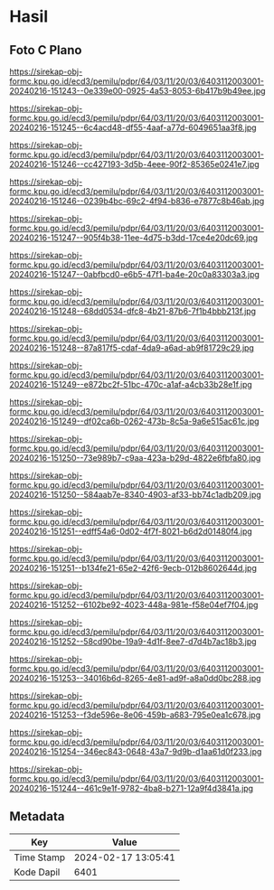 # Hasil

## Foto C Plano

https://sirekap-obj-formc.kpu.go.id/ecd3/pemilu/pdpr/64/03/11/20/03/6403112003001-20240216-151243--0e339e00-0925-4a53-8053-6b417b9b49ee.jpg

https://sirekap-obj-formc.kpu.go.id/ecd3/pemilu/pdpr/64/03/11/20/03/6403112003001-20240216-151245--6c4acd48-df55-4aaf-a77d-6049651aa3f8.jpg

https://sirekap-obj-formc.kpu.go.id/ecd3/pemilu/pdpr/64/03/11/20/03/6403112003001-20240216-151246--cc427193-3d5b-4eee-90f2-85365e0241e7.jpg

https://sirekap-obj-formc.kpu.go.id/ecd3/pemilu/pdpr/64/03/11/20/03/6403112003001-20240216-151246--0239b4bc-69c2-4f94-b836-e7877c8b46ab.jpg

https://sirekap-obj-formc.kpu.go.id/ecd3/pemilu/pdpr/64/03/11/20/03/6403112003001-20240216-151247--905f4b38-11ee-4d75-b3dd-17ce4e20dc69.jpg

https://sirekap-obj-formc.kpu.go.id/ecd3/pemilu/pdpr/64/03/11/20/03/6403112003001-20240216-151247--0abfbcd0-e6b5-47f1-ba4e-20c0a83303a3.jpg

https://sirekap-obj-formc.kpu.go.id/ecd3/pemilu/pdpr/64/03/11/20/03/6403112003001-20240216-151248--68dd0534-dfc8-4b21-87b6-7f1b4bbb213f.jpg

https://sirekap-obj-formc.kpu.go.id/ecd3/pemilu/pdpr/64/03/11/20/03/6403112003001-20240216-151248--87a817f5-cdaf-4da9-a6ad-ab9f81729c29.jpg

https://sirekap-obj-formc.kpu.go.id/ecd3/pemilu/pdpr/64/03/11/20/03/6403112003001-20240216-151249--e872bc2f-51bc-470c-a1af-a4cb33b28e1f.jpg

https://sirekap-obj-formc.kpu.go.id/ecd3/pemilu/pdpr/64/03/11/20/03/6403112003001-20240216-151249--df02ca6b-0262-473b-8c5a-9a6e515ac61c.jpg

https://sirekap-obj-formc.kpu.go.id/ecd3/pemilu/pdpr/64/03/11/20/03/6403112003001-20240216-151250--73e989b7-c9aa-423a-b29d-4822e6fbfa80.jpg

https://sirekap-obj-formc.kpu.go.id/ecd3/pemilu/pdpr/64/03/11/20/03/6403112003001-20240216-151250--584aab7e-8340-4903-af33-bb74c1adb209.jpg

https://sirekap-obj-formc.kpu.go.id/ecd3/pemilu/pdpr/64/03/11/20/03/6403112003001-20240216-151251--edff54a6-0d02-4f7f-8021-b6d2d01480f4.jpg

https://sirekap-obj-formc.kpu.go.id/ecd3/pemilu/pdpr/64/03/11/20/03/6403112003001-20240216-151251--b134fe21-65e2-42f6-9ecb-012b8602644d.jpg

https://sirekap-obj-formc.kpu.go.id/ecd3/pemilu/pdpr/64/03/11/20/03/6403112003001-20240216-151252--6102be92-4023-448a-981e-f58e04ef7f04.jpg

https://sirekap-obj-formc.kpu.go.id/ecd3/pemilu/pdpr/64/03/11/20/03/6403112003001-20240216-151252--58cd90be-19a9-4d1f-8ee7-d7d4b7ac18b3.jpg

https://sirekap-obj-formc.kpu.go.id/ecd3/pemilu/pdpr/64/03/11/20/03/6403112003001-20240216-151253--34016b6d-8265-4e81-ad9f-a8a0dd0bc288.jpg

https://sirekap-obj-formc.kpu.go.id/ecd3/pemilu/pdpr/64/03/11/20/03/6403112003001-20240216-151253--f3de596e-8e06-459b-a683-795e0ea1c678.jpg

https://sirekap-obj-formc.kpu.go.id/ecd3/pemilu/pdpr/64/03/11/20/03/6403112003001-20240216-151254--346ec843-0648-43a7-9d9b-d1aa61d0f233.jpg

https://sirekap-obj-formc.kpu.go.id/ecd3/pemilu/pdpr/64/03/11/20/03/6403112003001-20240216-151244--461c9e1f-9782-4ba8-b271-12a9f4d3841a.jpg


## Metadata

| Key        | Value               |
| ---------- | ------------------- |
| Time Stamp | 2024-02-17 13:05:41 |
| Kode Dapil | 6401                |



